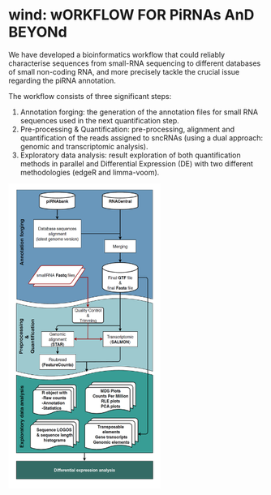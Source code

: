 # wind: wORKFLOW FOR PiRNAs AnD BEYONd
We have developed a bioinformatics workflow that could reliably 
characterise sequences from small-RNA sequencing to different databases 
of small non-coding RNA, and more precisely tackle the crucial issue regarding the piRNA annotation.

The workflow consists of three significant steps:  
1. Annotation forging: the generation of the annotation files for small RNA sequences used in the next quantification step.  
2. Pre-processing & Quantification: pre-processing, alignment and quantification of the reads assigned to sncRNAs (using a dual approach: genomic and transcriptomic analysis).  
3. Exploratory data analysis: result exploration of both quantification methods in parallel and Differential Expression (DE) with two different methodologies (edgeR and limma-voom).


<div>
<img src="./Figure_workflow.jpg" width="300" height="600"/>
</div>
